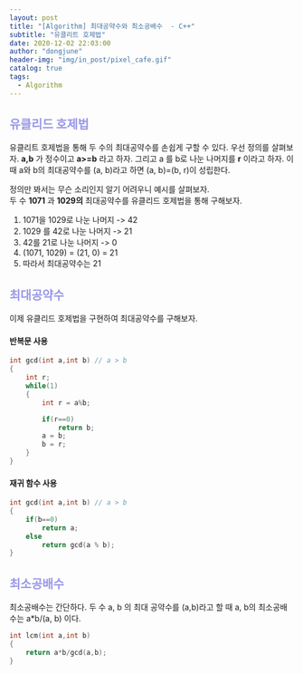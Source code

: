 ```yaml
---
layout: post
title: "[Algorithm] 최대공약수와 최소공배수  - C++"
subtitle: "유클리트 호제법"
date: 2020-12-02 22:03:00
author: "dongjune"
header-img: "img/in_post/pixel_cafe.gif"
catalog: true
tags:
  - Algorithm
---
```

## <span style="color:rgba(0,0,200,0.4)">유클리드 호제법</span>
유클리트 호제법을 통해 두 수의 최대공약수를 손쉽게 구할 수 있다. 우선 정의를 살펴보자.
**a,b** 가 정수이고 **a>=b** 라고 하자. 그리고 a 를 b로 나눈 나머지를 **r** 이라고 하자. 
이때 a와 b의 최대공약수를 (a, b)라고 하면 (a, b)=(b, r)이 성립한다.  
  
정의만 봐서는 무슨 소리인지 알기 어려우니 예시를 살펴보자.  
두 수 **1071** 과 **1029의** 최대공약수를 유클리드 호제법을 통해 구해보자.  
1. 1071을 1029로 나눈 나머지 ->  42
2. 1029 를 42로 나눈 나머지 -> 21
3. 42를 21로 나눈 나머지 -> 0
4. (1071, 1029) = (21, 0) = 21
5. 따라서 최대공약수는 21

## <span style="color:rgba(0,0,200,0.4)">최대공약수</span>
이제 유클리드 호제법을 구현하여 최대공약수를 구해보자.  
#### 반복문 사용
```c++
int gcd(int a,int b) // a > b
{
    int r;
    while(1)
    {
        int r = a%b;

        if(r==0)
            return b;
        a = b;
        b = r;
    }
}
```  
#### 재귀 함수 사용
```c++
int gcd(int a,int b) // a > b
{
    if(b==0)
        return a;
    else
        return gcd(a % b);
}
```

## <span style="color:rgba(0,0,200,0.4)">최소공배수</span>
최소공배수는 간단하다. 두 수 a, b 의 최대 공약수를 (a,b)라고 할 때 a, b의 최소공배수는 a*b/(a, b) 이다.
```c++
int lcm(int a,int b)
{
    return a*b/gcd(a,b);
}
```